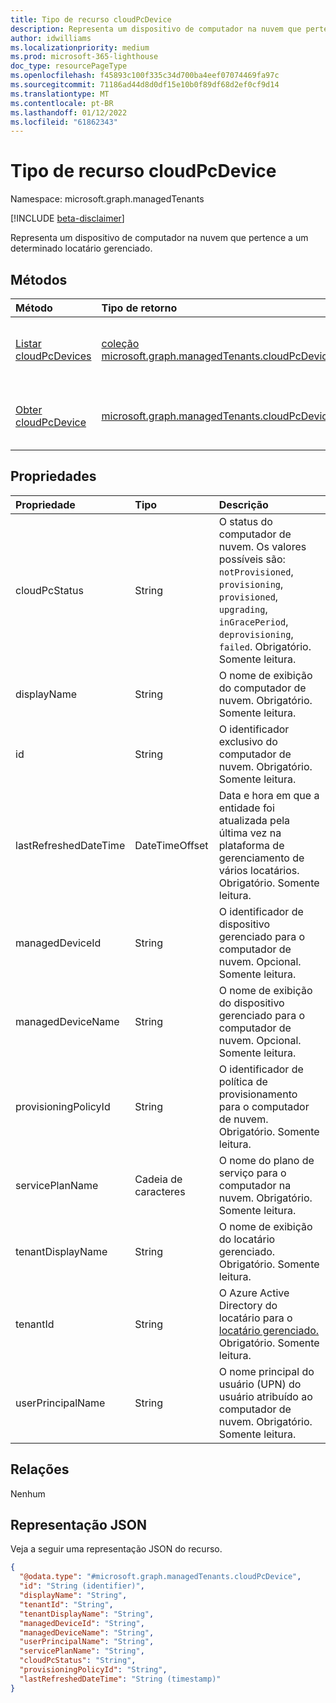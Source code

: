```yaml
---
title: Tipo de recurso cloudPcDevice
description: Representa um dispositivo de computador na nuvem que pertence a um determinado locatário gerenciado.
author: idwilliams
ms.localizationpriority: medium
ms.prod: microsoft-365-lighthouse
doc_type: resourcePageType
ms.openlocfilehash: f45893c100f335c34d700ba4eef07074469fa97c
ms.sourcegitcommit: 71186ad44d8d0df15e10b0f89df68d2ef0cf9d14
ms.translationtype: MT
ms.contentlocale: pt-BR
ms.lasthandoff: 01/12/2022
ms.locfileid: "61862343"
---
```

# <a name="cloudpcdevice-resource-type"></a>Tipo de recurso cloudPcDevice

Namespace: microsoft.graph.managedTenants

[!INCLUDE [beta-disclaimer](../../includes/beta-disclaimer.md)]

Representa um dispositivo de computador na nuvem que pertence a um determinado locatário gerenciado.

## <a name="methods"></a>Métodos
|Método|Tipo de retorno|Descrição|
|:---|:---|:---|
|[Listar cloudPcDevices](../api/managedtenants-managedtenant-list-cloudpcdevices.md)|[coleção microsoft.graph.managedTenants.cloudPcDevice](../resources/managedtenants-cloudpcdevice.md)|Obter uma lista dos objetos [cloudPcDevice](../resources/managedtenants-cloudpcdevice.md) e suas propriedades.|
|[Obter cloudPcDevice](../api/managedtenants-cloudpcdevice-get.md)|[microsoft.graph.managedTenants.cloudPcDevice](../resources/managedtenants-cloudpcdevice.md)|Leia as propriedades e as relações de um [objeto cloudPcDevice.](../resources/managedtenants-cloudpcdevice.md)|

## <a name="properties"></a>Propriedades
|Propriedade|Tipo|Descrição|
|:---|:---|:---|
|cloudPcStatus|String|O status do computador de nuvem. Os valores possíveis são: `notProvisioned`, `provisioning`, `provisioned`, `upgrading`, `inGracePeriod`, `deprovisioning`, `failed`. Obrigatório. Somente leitura.|
|displayName|String|O nome de exibição do computador de nuvem. Obrigatório. Somente leitura.|
|id|String|O identificador exclusivo do computador de nuvem. Obrigatório. Somente leitura.|
|lastRefreshedDateTime|DateTimeOffset|Data e hora em que a entidade foi atualizada pela última vez na plataforma de gerenciamento de vários locatários. Obrigatório. Somente leitura.|
|managedDeviceId|String|O identificador de dispositivo gerenciado para o computador de nuvem. Opcional. Somente leitura.|
|managedDeviceName|String|O nome de exibição do dispositivo gerenciado para o computador de nuvem. Opcional. Somente leitura.|
|provisioningPolicyId|String|O identificador de política de provisionamento para o computador de nuvem. Obrigatório. Somente leitura.|
|servicePlanName|Cadeia de caracteres|O nome do plano de serviço para o computador na nuvem. Obrigatório. Somente leitura.|
|tenantDisplayName|String|O nome de exibição do locatário gerenciado. Obrigatório. Somente leitura.|
|tenantId|String|O Azure Active Directory do locatário para o [locatário gerenciado.](../resources/managedtenants-tenant.md) Obrigatório. Somente leitura.|
|userPrincipalName|String|O nome principal do usuário (UPN) do usuário atribuído ao computador de nuvem. Obrigatório. Somente leitura.|

## <a name="relationships"></a>Relações
Nenhum

## <a name="json-representation"></a>Representação JSON
Veja a seguir uma representação JSON do recurso.
<!-- {
  "blockType": "resource",
  "keyProperty": "id",
  "@odata.type": "microsoft.graph.managedTenants.cloudPcDevice",
  "baseType": "microsoft.graph.entity",
  "openType": true
}
-->
``` json
{
  "@odata.type": "#microsoft.graph.managedTenants.cloudPcDevice",
  "id": "String (identifier)",
  "displayName": "String",
  "tenantId": "String",
  "tenantDisplayName": "String",
  "managedDeviceId": "String",
  "managedDeviceName": "String",
  "userPrincipalName": "String",
  "servicePlanName": "String",
  "cloudPcStatus": "String",
  "provisioningPolicyId": "String",
  "lastRefreshedDateTime": "String (timestamp)"
}
```

